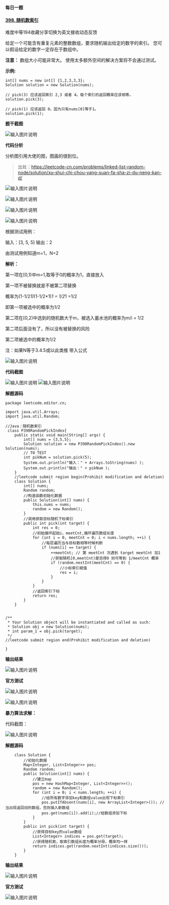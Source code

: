 **每日一题**

#### [398. 随机数索引](https://leetcode-cn.com/problems/random-pick-index/)

难度中等194收藏分享切换为英文接收动态反馈

给定一个可能含有重复元素的整数数组，要求随机输出给定的数字的索引。 您可以假设给定的数字一定存在于数组中。

**注意：**
数组大小可能非常大。 使用太多额外空间的解决方案将不会通过测试。

**示例:**

```
int[] nums = new int[] {1,2,3,3,3};
Solution solution = new Solution(nums);

// pick(3) 应该返回索引 2,3 或者 4。每个索引的返回概率应该相等。
solution.pick(3);

// pick(1) 应该返回 0。因为只有nums[0]等于1。
solution.pick(1);
```



**题干截图**

![输入图片说明](%E5%9B%BE%E7%89%87/%E6%AF%8F%E6%97%A5%E4%B8%80%E9%A2%98.png)

**代码分析**

分析图引用大佬的图，图画的很到位。

> 出处：https://leetcode-cn.com/problems/linked-list-random-node/solution/xu-shui-chi-chou-yang-suan-fa-sha-zi-du-neng-kan-d/

![输入图片说明](%E5%9B%BE%E7%89%87/%E5%88%86%E6%9E%901.png)

![输入图片说明](%E5%9B%BE%E7%89%87/%E5%88%86%E6%9E%902.png)

![输入图片说明](%E5%9B%BE%E7%89%87/%E5%88%86%E6%9E%903.png)

![输入图片说明](%E5%9B%BE%E7%89%87/%E5%88%86%E6%9E%904.png)


根据测试用例：

输入：[3, 5, 5]
输出：2

由测试用例知道m=1，N=2

 **解析：** 

第一项在[0,1)中m=1,取等于0的概率为1，直接放入

第一项不被替换就是不被第二项替换

概率为(1-1/2*1)*(1-1/2*1)*1 = 1/2*1 =1/2

即第一项被选中的概率为1/2


第二项在[0,2)中选到的随机数大于m，被选入蓄水池的概率为m/i = 1/2

第二项后面没有了，所以没有被替换的风险

第二项被选中的概率为1/2



注：如果N等于3.4.5或以此类推 带入公式

![输入图片说明](%E5%9B%BE%E7%89%87/%E5%88%86%E6%9E%905.png)

**代码截图**

![输入图片说明](%E5%9B%BE%E7%89%87/%E4%BB%A3%E7%A0%81%E8%A7%A3%E5%9B%BE1.png)
![输入图片说明](%E5%9B%BE%E7%89%87/%E4%BB%A3%E7%A0%81%E8%A7%A3%E5%9B%BE2.png)


**解题源码**


```
package leetcode.editor.cn;

import java.util.Arrays;
import java.util.Random;

//Java：随机数索引
 class P398RandomPickIndex{
    public static void main(String[] args) {
        int[] nums = {3,5,5};
        Solution solution = new P398RandomPickIndex().new Solution(nums);
        // TO TEST
        int pikNum = solution.pick(5);
        System.out.println("输入：" + Arrays.toString(nums) );
        System.out.println("输出：" + pikNum );
    }
    //leetcode submit region begin(Prohibit modification and deletion)
    class Solution {
        int[] nums;
        Random random;
        //构造函数初始化数据
        public Solution(int[] nums) {
            this.nums = nums;
            random = new Random();
        }
        //调用获取目标随机下标索引
        public int pick(int target) {
            int res = 0;
            //初始循环起始i，meetCnt,循环遍历数组长度
            for (int i = 0, meetCnt = 0; i < nums.length; ++i) {
                //每层遍历当与目标数相等时候判断
                if (nums[i] == target) {
                    ++meetCnt; // 第 meetCnt 次遇到 target meetCnt 加1
                    //获取随机[0,meetCnt)是否得0 则可等到 1/meetCnt 概率
                    if (random.nextInt(meetCnt) == 0) {
                        //小标索引赋值
                        res = i;
                    }
                }
            }
            //返回索引下标
            return res;
        }
    }


/**
 * Your Solution object will be instantiated and called as such:
 * Solution obj = new Solution(nums);
 * int param_1 = obj.pick(target);
 */
//leetcode submit region end(Prohibit modification and deletion)

}
```

**输出结果**

![输入图片说明](%E5%9B%BE%E7%89%87/%E6%B5%8B%E8%AF%95%E7%94%A8%E4%BE%8B.png)


**官方测试**

![输入图片说明](%E5%9B%BE%E7%89%87/%E5%AE%98%E6%96%B9%E6%B5%8B%E8%AF%95.png)

![输入图片说明](%E5%9B%BE%E7%89%87/%E5%AE%98%E6%96%B9%E6%B5%8B%E8%AF%952.png)
 

 **暴力算法求解：** 

代码截图：

![输入图片说明](%E5%9B%BE%E7%89%87/%E6%9A%B4%E5%8A%9B%E4%BB%A3%E7%A0%81%E6%88%AA%E5%9B%BE.png)

 **解题源码** 

```
    class Solution {
        //初始化数据
        Map<Integer, List<Integer>> pos;
        Random random;
        public Solution(int[] nums) {
            //建立map
            pos = new HashMap<Integer, List<Integer>>();
            random = new Random();
            for (int i = 0; i < nums.length; ++i) {
                //给所有数字添加key和数组value出现下标索引
                pos.putIfAbsent(nums[i], new ArrayList<Integer>()); //当出现返回旧的数组，否则插入新数组
                pos.get(nums[i]).add(i);//给数组添加下标
            }
        }
        public int pick(int target) {
            //获得目标key的value数组
            List<Integer> indices = pos.get(target);
            //获得随机索，取索引数组长度为概率分母，概率均一样
            return indices.get(random.nextInt(indices.size()));
        }
    }
```

 **输出结果** 

![输入图片说明](%E5%9B%BE%E7%89%87/%E6%9A%B4%E5%8A%9B%E7%AE%97%E6%B3%95%E7%94%A8%E4%BE%8B.png)


 **官方测试** 

![输入图片说明](%E5%9B%BE%E7%89%87/%E6%9A%B4%E5%8A%9B%E7%AE%97%E6%B3%95%E5%AE%98%E6%96%B9%E6%B5%8B%E8%AF%95.png)
